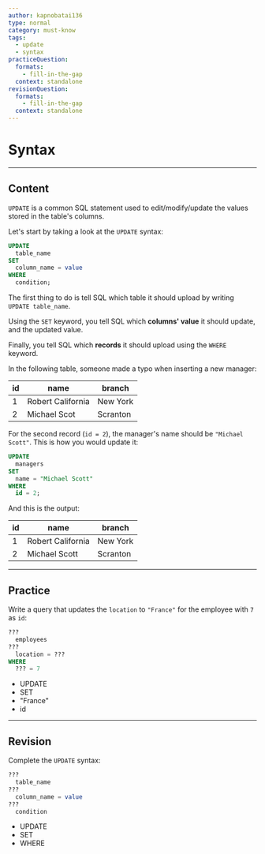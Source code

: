 ```yaml
---
author: kapnobatai136
type: normal
category: must-know
tags:
  - update
  - syntax
practiceQuestion:
  formats:
    - fill-in-the-gap
  context: standalone
revisionQuestion:
  formats:
    - fill-in-the-gap
  context: standalone
---
```


# Syntax


---

## Content

`UPDATE` is a common SQL statement used to edit/modify/update the values stored in the table's columns.

Let's start by taking a look at the `UPDATE` syntax:

```sql
UPDATE 
  table_name
SET 
  column_name = value
WHERE 
  condition;
```

The first thing to do is tell SQL which table it should upload by writing `UPDATE table_name`.

Using the `SET` keyword, you tell SQL which **columns' value** it should update, and the updated value.

Finally, you tell SQL which **records** it should upload using the `WHERE` keyword.

In the following table, someone made a typo when inserting a new manager:

| id | name              | branch   |
| -- | ----------------- | -------- |
| 1  | Robert California | New York |
| 2  | Michael Scot      | Scranton |

For the second record (`id = 2`), the manager's name should be `"Michael Scott"`. This is how you would update it:

```sql
UPDATE 
  managers
SET 
  name = "Michael Scott"
WHERE 
  id = 2;
```

And this is the output:

| id | name              | branch   |
| -- | ----------------- | -------- |
| 1  | Robert California | New York |
| 2  | Michael Scott     | Scranton |


---

## Practice

Write a query that updates the `location` to `"France"` for the employee with `7` as `id`:

```sql
??? 
  employees
??? 
  location = ???
WHERE 
  ??? = 7
```

- UPDATE
- SET
- "France"
- id


---

## Revision

Complete the `UPDATE` syntax:

```sql
??? 
  table_name
??? 
  column_name = value
??? 
  condition
```

- UPDATE
- SET
- WHERE
